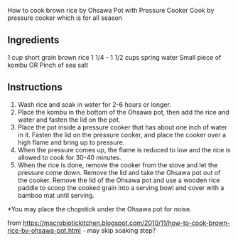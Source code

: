 
How to cook brown rice by Ohsawa Pot with Pressure Cooker
Cook by pressure cooker which is for all season

## Ingredients
1 cup     short grain brown rice
1 1/4 - 1 1/2 cups spring water
Small piece of kombu OR Pinch of sea salt

## Instructions

1) Wash rice and soak in water for 2-6 hours or longer.
2) Place the kombu in the bottom of the Ohsawa pot, then add the rice and water and fasten the lid on the pot.
3) Place the pot inside a pressure cooker that has about one inch of water in it. Fasten the lid on the pressure cooker, and place the cooker over a high flame and bring up to pressure.
4) When the pressure comes up, the flame is reduced to low and the rice is allowed to cook for 30-40 minutes.
5) When the rice is done, remove the cooker from the stove and let the pressure come down. Remove the lid and take the Ohsawa pot out of the cooker. Remove the lid of the Ohsawa pot and use a wooden rice paddle to scoop the cooked grain into a serving bowl and cover with a bamboo mat until serving.

*You may place the chopstick under the Ohsawa pot for noise.

from https://macrobiotickitchen.blogspot.com/2010/11/how-to-cook-brown-rice-by-ohsawa-pot.html - may skip soaking step?